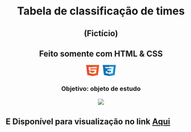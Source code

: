 <div align="center">

  <h1> Tabela de classificação de times</h1>
  <h2> (Fictício)</h2>
  <h2> Feito somente com HTML & CSS</h2>
  <div align="center">
    <img align="center" alt="Rafa-HTML" height="30" width="40" src="https://raw.githubusercontent.com/devicons/devicon/master/icons/html5/html5-original.svg">
    <img align="center" alt="Rafa-CSS" height="30" width="40" src="https://raw.githubusercontent.com/devicons/devicon/master/icons/css3/css3-original.svg">
  </div>
  <h3> Objetivo: objeto de estudo </h3>
</div>
 
<div align="center">
  <img src="https://media.discordapp.net/attachments/955695681052487733/991701057946271885/unknown.png?width=453&height=431">
</div>

## E Disponível para visualização no link <a href="https://clone-tinder-igorcanjos.vercel.app/">Aqui</a>
